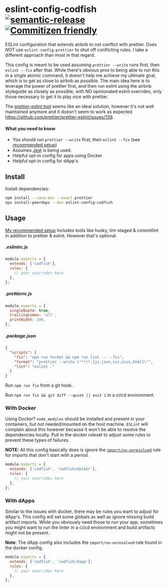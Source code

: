# eslint-config-codfish [![semantic-release](https://img.shields.io/badge/%20%20%F0%9F%93%A6%F0%9F%9A%80-semantic--release-e10079.svg)](https://github.com/semantic-release/semantic-release) [![Commitizen friendly](https://img.shields.io/badge/commitizen-friendly-brightgreen.svg)](http://commitizen.github.io/cz-cli/)

ESLint configuration that extends airbnb to not conflict with prettier. Does _NOT_ use `eslint-config-prettier` to shut off conflicting rules. I take a different approach than most in that regard.

This config is meant to be used assuming `prettier --write` runs first, then `eslint --fix` after that. While there's obvious pros to being able to run this in a single atomic command, it doesn't help me achieve my ultimate goal, which is to get as close to airbnb as possible. The main idea here is to leverage the power of prettier first, and then run eslint using the airbnb styleguide as closely as possible, with NO opinionated eslint overrides, only those necessary to get it to play nice with prettier.

The [prettier-eslint tool](https://github.com/prettier/prettier-eslint) seems like an ideal solution, however it's not well maintained anymore and it doesn't seem to work as expected https://github.com/prettier/prettier-eslint/issues/139.

#### What you need to know

- You should run `prettier --write` first, then `eslint --fix` (see [recommended setup](https://gist.github.com/codfish/91ef26f3a56a5c5ca0912aa8c0c5c020))
- Assumes [Jest](https://jestjs.io/) is being used.
- Helpful opt-in config for apps using Docker
- Helpful opt-in config for dApp's

## Install

Install dependencies:

```sh
npm install --save-dev --exact prettier
npx install-peerdeps --dev eslint-config-codfish
```

## Usage

[My recommended setup](https://gist.github.com/codfish/91ef26f3a56a5c5ca0912aa8c0c5c020) includes tools like husky, lint-staged & commitlint in addition to prettier & eslint. However that's optional.

##### .eslintrc.js

```js
module.exports = {
  extends: ['codfish'],
  rules: {
    // your overrides here
  },
};
```

##### .prettierrc.js

```js
module.exports = {
  singleQuote: true,
  trailingComma: 'all',
  printWidth: 100,
};
```

##### .package.json

```json
{
  "scripts": {
    "fix": "npm run format && npm run lint -- --fix",
    "format": "prettier --write \"**/*.{js,json,css,scss,html}\"",
    "lint": "eslint ."
  }
}
```

Run `npm run fix` from a git hook.

Run `npm run fix && git diff --quiet || exit 1` in a ci/cd environment.

### With Docker

Using Docker? `node_modules` should be installed and present in your containers, but not needed/mounted on the host machine. `ESLint` will complain about this however because it won't be able to resolve the dependencies locally. Pull in the docker ruleset to adjust some rules to prevent these types of failures.

**NOTE:** All this config basically does is ignore the [`import/no-unresolved`](https://github.com/benmosher/eslint-plugin-import/blob/master/docs/rules/no-unresolved.md) rule for imports that don't start with a period.

```js
module.exports = {
  extends: ['codfish', 'codfish/docker'],
  rules: {
    // your overrides here
  },
};
```

### With dApps

Similar to the issues with docker, there may be rules you want to adjust for dApp's. This config will set some globals as well as ignore missing build artifact imports. While you obviously need those to run your app, sometimes you might want to run the linter in a ci/cd environment and build artifacts might not be present.

**Note**: The dApp config also includes the `import/no-unresolved` rule found in the docker config.

```js
module.exports = {
  extends: ['codfish', 'codfish/dapp'],
  rules: {
    // your overrides here
  },
};
```
